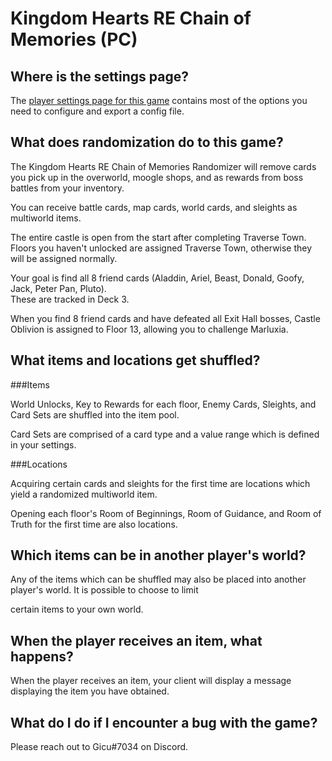 # Kingdom Hearts RE Chain of Memories (PC)

## Where is the settings page?

The [player settings page for this game](../player-settings) contains most of the options you need to 
configure and export a config file.

## What does randomization do to this game?

The Kingdom Hearts RE Chain of Memories Randomizer will remove cards you pick up in the overworld, 
moogle shops, and as rewards from boss battles from your inventory.

You can receive battle cards, map cards, world cards, and sleights as multiworld items.

The entire castle is open from the start after completing Traverse Town.  
Floors you haven't unlocked are assigned Traverse Town, otherwise they will be assigned normally.

Your goal is find all 8 friend cards (Aladdin, Ariel, Beast, Donald, Goofy, Jack, Peter Pan, Pluto).  
These are tracked in Deck 3.

When you find 8 friend cards and have defeated all Exit Hall bosses, Castle Oblivion is assigned to Floor 13, 
allowing you to challenge Marluxia.

## What items and locations get shuffled?

###Items

World Unlocks, Key to Rewards for each floor, Enemy Cards, Sleights, and Card Sets are shuffled into the item pool.

Card Sets are comprised of a card type and a value range which is defined in your settings.

###Locations

Acquiring certain cards and sleights for the first time are locations which yield a randomized multiworld item.

Opening each floor's Room of Beginnings, Room of Guidance, and Room of Truth for the first time are also locations.

## Which items can be in another player's world?

Any of the items which can be shuffled may also be placed into another player's world. It is possible to choose to limit

certain items to your own world.

## When the player receives an item, what happens?

When the player receives an item, your client will display a message displaying the item you have obtained.

## What do I do if I encounter a bug with the game?

Please reach out to Gicu#7034 on Discord.